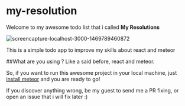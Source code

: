 # my-resolution

Welcome to my awesome todo list that i called **My Resolutions**

![screencapture-localhost-3000-1469789460872](https://cloud.githubusercontent.com/assets/5286092/17246252/3cad2f2a-5561-11e6-8d1c-56378dbab185.png)


This is a simple todo app to improve my skills about react and meteor

##What are you using ?
Like a said before, react and meteor.

So, if you want to run this awesome project in your local machine, just [install meteor](https://www.meteor.com/install) and you are ready to go!

If you discover anything wrong, be my guest to send me a PR fixing, or open an issue that i will fix later :)
